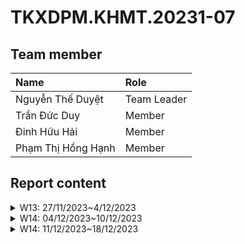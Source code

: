 # TKXDPM.KHMT.20231-07

## Team member

| Name               | Role        |
| :----------------- | :---------- |
| Nguyễn Thế Duyệt   | Team Leader |
| Trần Đức Duy       | Member      |
| Đinh Hữu Hải       | Member      |
| Phạm Thị Hồng Hạnh | Member      |

## Report content

<details>
    <summary>W13: 27/11/2023~4/12/2023</summary>
    <br>
    <details>
        <summary>Nguyễn Thế Duyệt</summary>
        <br>
        - Assigned tasks:<br>
          + Detect coupling in controller package and utils package<br>
        - Implementation details:<br>
          - Pull request(s): <br>
            + https://github.com/NguyenDuyetIT2002/TKXDPM.KHMT.20231-07/pull/3<br>
          - Specific implementation details:<br>
    </details>
    <details>
        <summary>Trần Đức Duy</summary>
        <br>
        - Assigned tasks:<br>
          + Detect coupling of subsystem classes<br>
        - Implementation details:<br>
          - Pull request(s): https://github.com/NguyenDuyetIT2002/TKXDPM.KHMT.20231-07/pull/1<br>
          - Specific implementation details:<br>
    </details>
    <details>
        <summary>Đinh Hữu Hải</summary>
        <br>
        - Assigned tasks:<br>
          + Detect coupling in views package<br>
        - Implementation details:<br>
          - Pull request(s): https://github.com/NguyenDuyetIT2002/TKXDPM.KHMT.20231-07/pull/5<br>
          - Specific implementation details:<br>
    </details>
    <details>
        <summary>Phạm Thị Hồng Hạnh</summary>
        <br>
        - Assigned tasks:<br>
          + Detect coupling in entity package<br>
        - Implementation details:<br>
          - Pull request(s): https://github.com/NguyenDuyetIT2002/TKXDPM.KHMT.20231-07/pull/6 + https://github.com/NguyenDuyetIT2002/TKXDPM.KHMT.20231-07/pull/9<br>
          - Specific implementation details:<br>
    </details>
</details>

<details>
    <summary>W14: 04/12/2023~10/12/2023</summary>
    <br>
    <details>
        <summary>Nguyễn Thế Duyệt</summary>
        <br>
        - Assigned tasks:<br>
          + Detect cohesion in ViewCartController and related class, like Cart, CardMedia and Media<br>
        - Implementation details:<br>
          - Pull request(s): <br>
            + https://github.com/NguyenDuyetIT2002/TKXDPM.KHMT.20231-07/pull/12<br>
          - Specific implementation details:<br>
    </details>
    <details>
        <summary>Trần Đức Duy</summary>
        <br>
        - Assigned tasks:<br>
          - Detect cohesion <br>
        - Implementation details:<br>
          - Pull request(s): https://github.com/NguyenDuyetIT2002/TKXDPM.KHMT.20231-07/pull/10<br>
          - Specific implementation details:<br>
          - Image:<br>
            https://github.com/NguyenDuyetIT2002/TKXDPM.KHMT.20231-07/blob/duy/assets/PaymentControllerCohesion.png<br>
            https://github.com/NguyenDuyetIT2002/TKXDPM.KHMT.20231-07/blob/duy/assets/PlaceOrderControllerCohesion.png
    </details>
    <details>
        <summary>Đinh Hữu Hải</summary>
        <br>
        - Assigned tasks:<br>
          + Detect cohension in subsystem package<br>
        - Implementation details:<br>
          - Pull request(s): https://github.com/NguyenDuyetIT2002/TKXDPM.KHMT.20231-07/pull/11<br>
          - Specific implementation details:<br>
    </details>
    <details>
        <summary>Phạm Thị Hồng Hạnh</summary>
        <br>
        - Assigned tasks:<br>
          + Detect cohesion in PlaceOrderController<br>
        - Implementation details:<br>
          - Pull request(s): <br>
            + https://github.com/NguyenDuyetIT2002/TKXDPM.KHMT.20231-07/pull/13<br>
          - Specific implementation details:
        <br>
    </details>
</details>

<details>
    <summary>W14: 11/12/2023~18/12/2023</summary>
    <br>
    <details>
        <summary>Nguyễn Thế Duyệt</summary>
        <br>
        - Assigned tasks:<br>
          + Detect cohesion in ViewCartController and related class, like Cart, CardMedia and Media<br>
        - Implementation details:<br>
          - Pull request(s): <br>
            + https://github.com/NguyenDuyetIT2002/TKXDPM.KHMT.20231-07/pull/12<br>
          - Specific implementation details:<br>
    </details>
    <details>
        <summary>Trần Đức Duy</summary>
        <br>
        - Assigned tasks:<br>
          - Detect SOLID violation in PlaceOrderController <br>
        - Implementation details:<br>
          - Pull request(s): https://github.com/NguyenDuyetIT2002/TKXDPM.KHMT.20231-07/pull/14<br>
          - Specific implementation details:<br>
          - Image:<br>
            https://github.com/NguyenDuyetIT2002/TKXDPM.KHMT.20231-07/blob/duy/assets/SOLID%20violation.png
    </details>
    <details>
        <summary>Đinh Hữu Hải</summary>
        <br>
        - Assigned tasks:<br>
          + Detect cohension in subsystem package<br>
        - Implementation details:<br>
          - Pull request(s): https://github.com/NguyenDuyetIT2002/TKXDPM.KHMT.20231-07/pull/11<br>
          - Specific implementation details:<br>
    </details>
    <details>
        <summary>Phạm Thị Hồng Hạnh</summary>
        <br>
        - Assigned tasks:<br>
          + Detect cohesion in PlaceOrderController<br>
        - Implementation details:<br>
          - Pull request(s): <br>
            + https://github.com/NguyenDuyetIT2002/TKXDPM.KHMT.20231-07/pull/13<br>
          - Specific implementation details:
        <br>
    </details>
</details>

